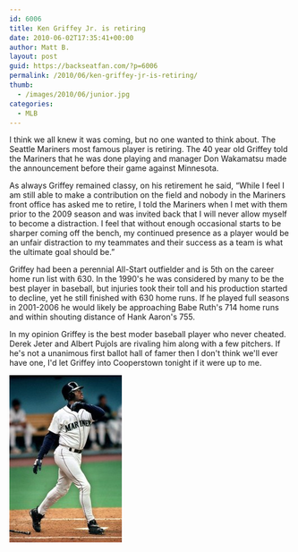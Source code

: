```yaml
---
id: 6006
title: Ken Griffey Jr. is retiring
date: 2010-06-02T17:35:41+00:00
author: Matt B.
layout: post
guid: https://backseatfan.com/?p=6006
permalink: /2010/06/ken-griffey-jr-is-retiring/
thumb:
  - /images/2010/06/junior.jpg
categories:
  - MLB
---
```


<div class="entry">
  <p>
    I think we all knew it was coming, but no one wanted to think about. The Seattle Mariners most famous player is retiring. The 40 year old Griffey told the Mariners that he was done playing and manager Don Wakamatsu made the announcement before their game against Minnesota.
  </p>

  <p>
    As always Griffey remained classy, on his retirement he said, &#8220;While I feel I am still able to make a contribution on the field and nobody in the Mariners front office has asked me to retire, I told the Mariners when I met with them prior to the 2009 season and was invited back that I will never allow myself to become a distraction. I feel that without enough occasional starts to be sharper coming off the bench, my continued presence as a player would be an unfair distraction to my teammates and their success as a team is what the ultimate goal should be.&#8221;
  </p>

  <p>
    Griffey had been a perennial All-Start outfielder and is 5th on the career home run list with 630. In the 1990's he was considered by many to be the best player in baseball, but injuries took their toll and his production started to decline, yet he still finished with 630 home runs. If he played full seasons in 2001-2006 he would likely be approaching Babe Ruth's 714 home runs and within shouting distance of Hank Aaron's 755.
  </p>

  <p>
    In my opinion Griffey is the best moder baseball player who never cheated. Derek Jeter and Albert Pujols are rivaling him along with a few pitchers. If he's not a unanimous first ballot hall of famer then I don't think we'll ever have one, I'd let Griffey into Cooperstown tonight if it were up to me.
  </p>

  <p>
    <a href="/images/2010/06/junior.jpg"><img class="aligncenter size-full wp-image-6007" title="junior" src="/images/2010/06/junior.jpg" alt="" width="201" height="299" /></a>
  </p>
</div>
